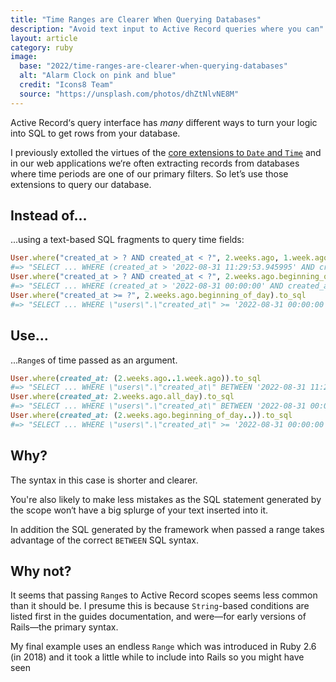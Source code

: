 ```yaml
---
title: "Time Ranges are Clearer When Querying Databases"
description: "Avoid text input to Active Record queries where you can"
layout: article
category: ruby
image:
  base: "2022/time-ranges-are-clearer-when-querying-databases"
  alt: "Alarm Clock on pink and blue"
  credit: "Icons8 Team"
  source: "https://unsplash.com/photos/dhZtNlvNE8M"
---
```


Active Record‘s query interface has _many_ different ways to turn your logic into SQL to get rows from your database.

I previously extolled the virtues of the [core extensions to `Date` and `Time`](/ruby/date-and-time-extensions-are-an-unsung-hero-of-active-support) and in our web applications we‘re often extracting records from databases where time periods are one of our primary filters. So let’s use those extensions to query our database.


## Instead of...

...using a text-based SQL fragments to query time fields:

```ruby
User.where("created_at > ? AND created_at < ?", 2.weeks.ago, 1.week.ago).to_sql
#=> "SELECT ... WHERE (created_at > '2022-08-31 11:29:53.945995' AND created_at < '2022-09-07 11:29:53.946280')"
User.where("created_at > ? AND created_at < ?", 2.weeks.ago.beginning_of_day, 2.weeks.ago.end_of_day).to_sql
#=> "SELECT ... WHERE (created_at > '2022-08-31 00:00:00' AND created_at < '2022-08-31 23:59:59.999999')"
User.where("created_at >= ?", 2.weeks.ago.beginning_of_day).to_sql
#=> "SELECT ... WHERE \"users\".\"created_at\" >= '2022-08-31 00:00:00'"
```


## Use...

...`Range`s of time passed as an argument.

```ruby
User.where(created_at: (2.weeks.ago..1.week.ago)).to_sql
#=> "SELECT ... WHERE \"users\".\"created_at\" BETWEEN '2022-08-31 11:29:33.248193' AND '2022-09-07 11:29:33.248938'"
User.where(created_at: 2.weeks.ago.all_day).to_sql
#=> "SELECT ... WHERE \"users\".\"created_at\" BETWEEN '2022-08-31 00:00:00' AND '2022-08-31 23:59:59.999999'"
User.where(created_at: (2.weeks.ago.beginning_of_day..)).to_sql
#=> "SELECT ... WHERE \"users\".\"created_at\" >= '2022-08-31 00:00:00'"
```


## Why?

The syntax in this case is shorter and clearer.

You're also likely to make less mistakes as the SQL statement generated by the scope won‘t have a big splurge of your text inserted into it.

In addition the SQL generated by the framework when passed a range takes advantage of the correct `BETWEEN` SQL syntax.


## Why not?

It seems that passing `Range`s to Active Record scopes seems less common than it should be. I presume this is because `String`-based conditions are listed first in the guides documentation, and were—for early versions of Rails—the primary syntax.

My final example uses an endless `Range` which was introduced in Ruby 2.6 (in 2018) and it took a little while to include into Rails so you might have seen


